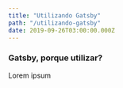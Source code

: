 ```yaml
---
title: "Utilizando Gatsby"
path: "/utilizando-gatsby"
date: 2019-09-26T03:00:00.000Z
---
```


### Gatsby, porque utilizar?

Lorem ipsum
